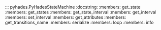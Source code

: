 ::: pyhades.PyHadesStateMachine
    :docstring:
    :members: get_state
    :members: get_states
    :members: get_state_interval
    :members: get_interval
    :members: set_interval
    :members: get_attributes
    :members: get_transitions_name
    :members: serialize
    :members: loop
    :members: info